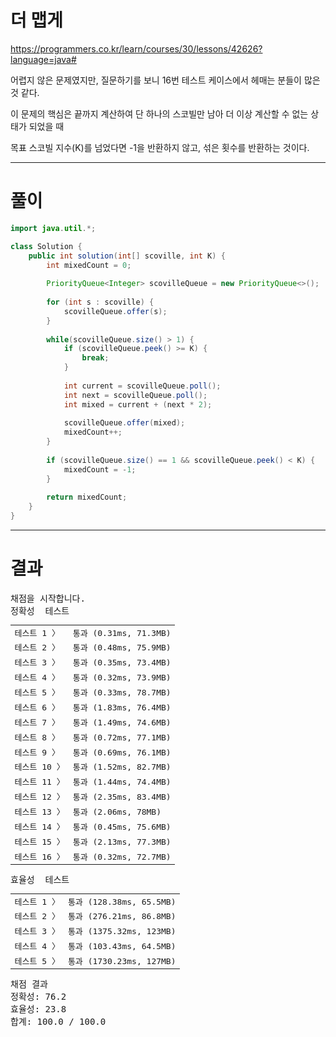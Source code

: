 # 더 맵게
https://programmers.co.kr/learn/courses/30/lessons/42626?language=java#

어렵지 않은 문제였지만, 질문하기를 보니 16번 테스트 케이스에서 헤매는 분들이 많은 것 같다.

이 문제의 핵심은 끝까지 계산하여 단 하나의 스코빌만 남아 더 이상 계산할 수 없는 상태가 되었을 때

목표 스코빌 지수(K)를 넘었다면 -1을 반환하지 않고, 섞은 횟수를 반환하는 것이다.

----

# 풀이

```java
import java.util.*;

class Solution {
    public int solution(int[] scoville, int K) {
        int mixedCount = 0;
        
        PriorityQueue<Integer> scovilleQueue = new PriorityQueue<>();
        
        for (int s : scoville) {
            scovilleQueue.offer(s);
        }
        
        while(scovilleQueue.size() > 1) {
            if (scovilleQueue.peek() >= K) {
                break;
            }
                
            int current = scovilleQueue.poll();
            int next = scovilleQueue.poll();
            int mixed = current + (next * 2);
            
            scovilleQueue.offer(mixed);
            mixedCount++;
        }
        
        if (scovilleQueue.size() == 1 && scovilleQueue.peek() < K) {
            mixedCount = -1;
        }
        
        return mixedCount;
    }
}
```

----

# 결과

<div id="output" class="console-output tab-pane fade in active show"><pre class="console-content"><div></div><div class="console-heading">채점을 시작합니다.</div><div class="console-message">정확성  테스트</div><table class="console-test-group" data-category="correctness"><tbody><tr data-testcase-id="32996"><td valign="top" class="td-label">테스트 1 <span>〉</span></td><td class="result passed">통과 (0.31ms, 71.3MB)</td></tr><tr data-testcase-id="32997"><td valign="top" class="td-label">테스트 2 <span>〉</span></td><td class="result passed">통과 (0.48ms, 75.9MB)</td></tr><tr data-testcase-id="32998"><td valign="top" class="td-label">테스트 3 <span>〉</span></td><td class="result passed">통과 (0.35ms, 73.4MB)</td></tr><tr data-testcase-id="32999"><td valign="top" class="td-label">테스트 4 <span>〉</span></td><td class="result passed">통과 (0.32ms, 73.9MB)</td></tr><tr data-testcase-id="33000"><td valign="top" class="td-label">테스트 5 <span>〉</span></td><td class="result passed">통과 (0.33ms, 78.7MB)</td></tr><tr data-testcase-id="33001"><td valign="top" class="td-label">테스트 6 <span>〉</span></td><td class="result passed">통과 (1.83ms, 76.4MB)</td></tr><tr data-testcase-id="33002"><td valign="top" class="td-label">테스트 7 <span>〉</span></td><td class="result passed">통과 (1.49ms, 74.6MB)</td></tr><tr data-testcase-id="33003"><td valign="top" class="td-label">테스트 8 <span>〉</span></td><td class="result passed">통과 (0.72ms, 77.1MB)</td></tr><tr data-testcase-id="33004"><td valign="top" class="td-label">테스트 9 <span>〉</span></td><td class="result passed">통과 (0.69ms, 76.1MB)</td></tr><tr data-testcase-id="33005"><td valign="top" class="td-label">테스트 10 <span>〉</span></td><td class="result passed">통과 (1.52ms, 82.7MB)</td></tr><tr data-testcase-id="33006"><td valign="top" class="td-label">테스트 11 <span>〉</span></td><td class="result passed">통과 (1.44ms, 74.4MB)</td></tr><tr data-testcase-id="33007"><td valign="top" class="td-label">테스트 12 <span>〉</span></td><td class="result passed">통과 (2.35ms, 83.4MB)</td></tr><tr data-testcase-id="33008"><td valign="top" class="td-label">테스트 13 <span>〉</span></td><td class="result passed">통과 (2.06ms, 78MB)</td></tr><tr data-testcase-id="33009"><td valign="top" class="td-label">테스트 14 <span>〉</span></td><td class="result passed">통과 (0.45ms, 75.6MB)</td></tr><tr data-testcase-id="33010"><td valign="top" class="td-label">테스트 15 <span>〉</span></td><td class="result passed">통과 (2.13ms, 77.3MB)</td></tr><tr data-testcase-id="33421"><td valign="top" class="td-label">테스트 16 <span>〉</span></td><td class="result passed">통과 (0.32ms, 72.7MB)</td></tr></tbody></table><div class="console-message">효율성  테스트</div><table class="console-test-group" data-category="effectiveness"><tbody><tr data-testcase-id="32990"><td valign="top" class="td-label">테스트 1 <span>〉</span></td><td class="result passed">통과 (128.38ms, 65.5MB)</td></tr><tr data-testcase-id="32991"><td valign="top" class="td-label">테스트 2 <span>〉</span></td><td class="result passed">통과 (276.21ms, 86.8MB)</td></tr><tr data-testcase-id="32992"><td valign="top" class="td-label">테스트 3 <span>〉</span></td><td class="result passed">통과 (1375.32ms, 123MB)</td></tr><tr data-testcase-id="32993"><td valign="top" class="td-label">테스트 4 <span>〉</span></td><td class="result passed">통과 (103.43ms, 64.5MB)</td></tr><tr data-testcase-id="32994"><td valign="top" class="td-label">테스트 5 <span>〉</span></td><td class="result passed">통과 (1730.23ms, 127MB)</td></tr></tbody></table><div class="console-heading">채점 결과</div><div class="console-message">정확성: 76.2</div><div class="console-message">효율성: 23.8</div><div class="console-message">합계: 100.0 / 100.0</div></pre></div>
